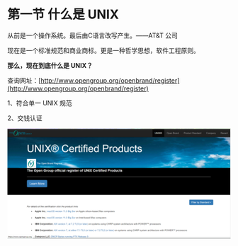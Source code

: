 # 第一节 什么是 UNIX

从前是一个操作系统。最后由C语言改写产生。——AT&T 公司

现在是一个标准规范和商业商标。更是一种哲学思想，软件工程原则。

**那么，现在到底什么是 UNIX？**

查询网址：[http://www.opengroup.org/openbrand/register](http://www.opengroup.org/openbrand/register)

1、符合单一 UNIX 规范

2、交钱认证

![](../.gitbook/assets/图片1.png)
